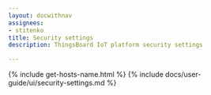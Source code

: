 ```yaml
---
layout: docwithnav
assignees:
- stitenko
title: Security settings
description: ThingsBoard IoT platform security settings

---
```


{% include get-hosts-name.html %}
{% include docs/user-guide/ui/security-settings.md %}
